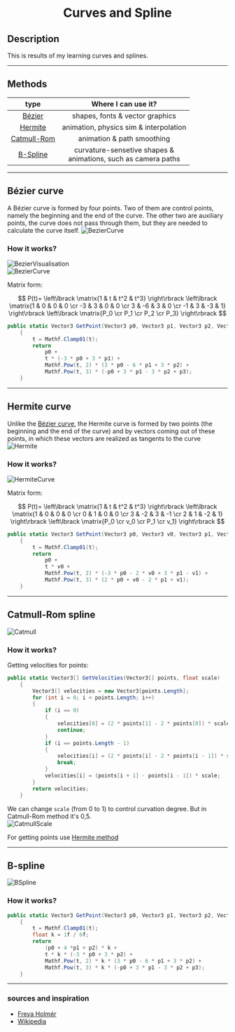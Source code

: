 <h1 align="center"> Curves and Spline</h1>

## Description
This is results of my learning curves and splines.
***

## Methods

type |  Where I can use it?
:----:|:---------------------:
[Bézier](#beziersection) | shapes, fonts & vector graphics
[Hermite](#hermitesection) | animation, physics sim & interpolation
[Catmull-Rom](#catmullsection) | animation & path smoothing
[B-Spline](#bsplinelsection) | curvature-sensetive shapes &<br> animations, such as camera paths
***

## <a id="beziersection">Bézier curve
A Bézier curve is formed by four points. Two of them are control points, namely the beginning and the end of the curve. The other two are auxiliary points, the curve does not pass through them, but they are needed to calculate the curve itself.
![BezierCurve](https://user-images.githubusercontent.com/70095026/222391334-2aa7aea3-6342-4bbd-87d9-0c733c3de936.gif)

### How it works?
![BezierVisualisation](https://user-images.githubusercontent.com/70095026/222672969-e8243aeb-ad4b-4cdf-a50f-15b24948141a.gif)  
![BezierCurve](https://user-images.githubusercontent.com/70095026/222417678-3018c701-a7ef-42e6-83f5-b23be96f3715.png)  
    
Matrix form:
    
$$
    P(t)=
    \left\lbrack \matrix{1 & t & t^2 & t^3} \right\rbrack
    \left\lbrack \matrix{1 & 0 & 0 & 0 \cr
                        -3 & 3 & 0 & 0 \cr
                        3 & -6 & 3 & 0 \cr
                        -1 & 3 & -3 & 1} \right\rbrack
    \left\lbrack \matrix{P_0 \cr
                        P_1 \cr
                        P_2 \cr
                        P_3} \right\rbrack
$$
```C#
public static Vector3 GetPoint(Vector3 p0, Vector3 p1, Vector3 p2, Vector3 p3, float t)
    {
        t = Mathf.Clamp01(t);
        return
            p0 +
            t * (-3 * p0 + 3 * p1) +
            Mathf.Pow(t, 2) * (3 * p0 - 6 * p1 + 3 * p2) +
            Mathf.Pow(t, 3) * (-p0 + 3 * p1 - 3 * p2 + p3);
    }
```
***

## <a id="hermitesection">Hermite curve
Unlike the [Bézier curve](#beziersection), the Hermite curve is formed by two points (the beginning and the end of the curve) and by vectors coming out of these points, in which these vectors are realized as tangents to the curve
![Hermite](https://user-images.githubusercontent.com/70095026/222453698-4724b1de-8a2b-474b-9f12-f8d95e8e9d7a.gif)
    
### How it works?
![HermiteCurve](https://user-images.githubusercontent.com/70095026/222454752-3421b256-4d85-437c-9d5e-dcf62a2838df.png)
    
Matrix form:
    
$$
    P(t)=
    \left\lbrack \matrix{1 & t & t^2 & t^3} \right\rbrack
    \left\lbrack \matrix{1 & 0 & 0 & 0 \cr
                        0 & 1 & 0 & 0 \cr
                        3 & -2 & 3 & -1 \cr
                        2 & 1 & -2 & 1} \right\rbrack
    \left\lbrack \matrix{P_0 \cr
                        v_0 \cr
                        P_1 \cr
                        v_1} \right\rbrack
$$
```C#
public static Vector3 GetPoint(Vector3 p0, Vector3 v0, Vector3 p1, Vector3 v1, float t)
    {
        t = Mathf.Clamp01(t);
        return
            p0 +
            t * v0 +
            Mathf.Pow(t, 2) * (-3 * p0 - 2 * v0 + 3 * p1 - v1) +
            Mathf.Pow(t, 3) * (2 * p0 + v0 - 2 * p1 + v1);
    }
```
***

## <a id="catmullsection">Catmull-Rom spline
![Catmull](https://user-images.githubusercontent.com/70095026/222519774-63d88ab6-d2ec-4d29-8a1a-80e2f03a99a3.gif)
### How it works?
Getting velocities for points:
```C#
public static Vector3[] GetVelocities(Vector3[] points, float scale)
    {
        Vector3[] velocities = new Vector3[points.Length];
        for (int i = 0; i < points.Length; i++)
        {
            if (i == 0)
            {
                velocities[0] = (2 * points[1] - 2 * points[0]) * scale;
                continue;
            }
            if (i == points.Length - 1)
            {
                velocities[i] = (2 * points[i] - 2 * points[i - 1]) * scale;
                break;
            }
            velocities[i] = (points[i + 1] - points[i - 1]) * scale;
        }
        return velocities;
    }
```
We can change ```scale``` (from 0 to 1) to control curvation degree. But in Catmull-Rom method it's 0,5.  
![CatmullScale](https://user-images.githubusercontent.com/70095026/222517405-ecaba1a1-9af7-48bb-b772-275a93b51f69.gif)

For getting points use [Hermite method](#hermitesection)<br>
***

## <a id="bsplinelsection">B-spline
![BSpline](https://user-images.githubusercontent.com/70095026/222896302-37c3aa92-2f4b-44fe-8935-8e9061613141.gif)
### How it works?
```C#
public static Vector3 GetPoint(Vector3 p0, Vector3 p1, Vector3 p2, Vector3 p3, float t)
    {
        t = Mathf.Clamp01(t);
        float k = 1f / 6f;
        return
            (p0 + 4 *p1 + p2) * k +
            t * k * (-3 * p0 + 3 * p2) +
            Mathf.Pow(t, 2) * k * (3 * p0 - 6 * p1 + 3 * p2) +
            Mathf.Pow(t, 3) * k * (-p0 + 3 * p1 - 3 * p2 + p3);
    }
```
***

### sources and inspiration

* [Freya Holmér](https://www.youtube.com/@Acegikmo/featured)
* [Wikipedia](https://en.wikipedia.org/wiki/Bezier_curve)
